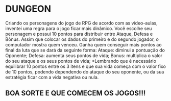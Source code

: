 # DUNGEON
 Criando os personagens do jogo de RPG de acordo com as vídeo-aulas, inventei uma regra para o jogo ficar mais dinâmico.
 Você escolhe seu personagem e possui 10 pontos para distribuir entre Ataque, Defesa e Bônus.
 Assim que colocar os dados do primeiro e do segundo jogador, o computador mostra quem venceu.
 Ganha quem conseguir mais pontos ao final da luta que se dará da seguinte forma:
 Ataque: diminui a pontuação do Oponente;
 Defesa: aumenta seus pontos de vida;
 Bonus: multiplica o valor do seu ataque e os seus pontos de vida;
 *Lembrando que é necessário equilibrar 10 pontos entre os 3 itens e que sua vida começa com o valor fixo de 10 pontos, podendo dependendo do ataque do seu oponente, ou da sua estratégia ficar com a vida negativa ou nula.
 ## BOA SORTE E QUE COMECEM OS JOGOS!!! ## 